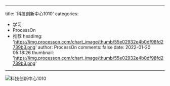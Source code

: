 
---
title: '科技创新中心1010'
categories: 
 - 学习
 - ProcessOn
 - 推荐
headimg: 'https://img.processon.com/chart_image/thumb/55e02932e4b0df98fd2739b3.png'
author: ProcessOn
comments: false
date: 2022-01-20 05:18:26
thumbnail: 'https://img.processon.com/chart_image/thumb/55e02932e4b0df98fd2739b3.png'
---

<div>   
<img class="thumb" alt="科技创新中心1010" src="https://img.processon.com/chart_image/thumb/55e02932e4b0df98fd2739b3.png" referrerpolicy="no-referrer">
<p></p>  
</div>
            